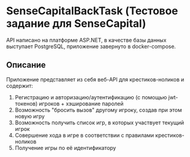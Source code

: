 # SenseCapitalBackTask (Тестовое задание для SenseCapital)
API написано на платформе ASP.NET, в качестве базы данных выступает PostgreSQL, приложение завернуто в docker-compose.
## Описание
Приложение представляет из себя веб-API для крестиков-ноликов и содержит:
1) Регистрацию и авторизацию/аутентификацию (с помощью jwt-токенов) игроков + хэширование паролей
2) Возможность "бросить вызов" другому игроку, создав при этом новую игру
3) Возможность получить список игр, в которых участвует текущий игрок
4) Совершение хода в игре в соответствии с правилами крестиков-ноликов
5) Получение игры по её идентификатору
